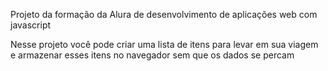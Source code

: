 Projeto da formação da Alura de desenvolvimento de aplicações web com javascript

Nesse projeto você pode criar uma lista de itens para levar em sua viagem e armazenar esses itens no navegador sem que os dados se percam
